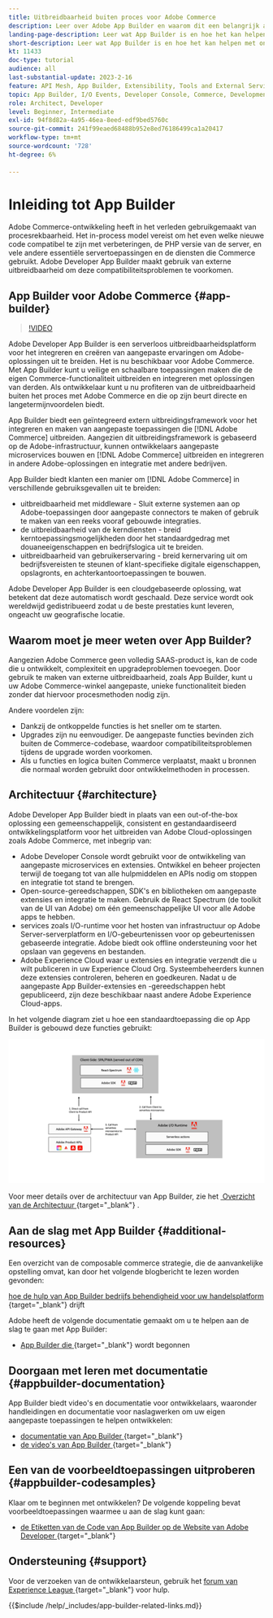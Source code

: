 ```yaml
---
title: Uitbreidbaarheid buiten proces voor Adobe Commerce
description: Leer over Adobe App Builder en waarom dit een belangrijk aspect is van uitbreidbaarheid zonder processen.
landing-page-description: Leer wat App Builder is en hoe het kan helpen met ontwikkelingsstrategieën voor Adobe Commerce.
short-description: Leer wat App Builder is en hoe het kan helpen met ontwikkelingsstrategieën voor Adobe Commerce.
kt: 11433
doc-type: tutorial
audience: all
last-substantial-update: 2023-2-16
feature: API Mesh, App Builder, Extensibility, Tools and External Services, Backend Development
topic: App Builder, I/O Events, Developer Console, Commerce, Development, Integrations
role: Architect, Developer
level: Beginner, Intermediate
exl-id: 94f8d82a-4a95-46ea-8eed-edf9bed5760c
source-git-commit: 241f99eaed68488b952e8ed76186499ca1a20417
workflow-type: tm+mt
source-wordcount: '728'
ht-degree: 6%

---
```


# Inleiding tot App Builder

Adobe Commerce-ontwikkeling heeft in het verleden gebruikgemaakt van procesrekbaarheid. Het in-process model vereist om het even welke nieuwe code compatibel te zijn met verbeteringen, de PHP versie van de server, en vele andere essentiële servertoepassingen en de diensten die Commerce gebruikt. Adobe Developer App Builder maakt gebruik van externe uitbreidbaarheid om deze compatibiliteitsproblemen te voorkomen.

## App Builder voor Adobe Commerce {#app-builder}

>[!VIDEO](https://video.tv.adobe.com/v/3412839?quality=12&learn=on)

Adobe Developer App Builder is een serverloos uitbreidbaarheidsplatform voor het integreren en creëren van aangepaste ervaringen om Adobe-oplossingen uit te breiden. Het is nu beschikbaar voor Adobe Commerce. Met App Builder kunt u veilige en schaalbare toepassingen maken die de eigen Commerce-functionaliteit uitbreiden en integreren met oplossingen van derden. Als ontwikkelaar kunt u nu profiteren van de uitbreidbaarheid buiten het proces met Adobe Commerce en die op zijn beurt directe en langetermijnvoordelen biedt.

App Builder biedt een geïntegreerd extern uitbreidingsframework voor het integreren en maken van aangepaste toepassingen die [!DNL Adobe Commerce] uitbreiden. Aangezien dit uitbreidingsframework is gebaseerd op de Adobe-infrastructuur, kunnen ontwikkelaars aangepaste microservices bouwen en [!DNL Adobe Commerce] uitbreiden en integreren in andere Adobe-oplossingen en integratie met andere bedrijven.

App Builder biedt klanten een manier om [!DNL Adobe Commerce] in verschillende gebruiksgevallen uit te breiden:

* uitbreidbaarheid met middleware - Sluit externe systemen aan op Adobe-toepassingen door aangepaste connectors te maken of gebruik te maken van een reeks vooraf gebouwde integraties.
* de uitbreidbaarheid van de kerndiensten - breid kerntoepassingsmogelijkheden door het standaardgedrag met douaneeigenschappen en bedrijfslogica uit te breiden.
* uitbreidbaarheid van gebruikerservaring - breid kernervaring uit om bedrijfsvereisten te steunen of klant-specifieke digitale eigenschappen, opslagronts, en achterkantoortoepassingen te bouwen.

Adobe Developer App Builder is een cloudgebaseerde oplossing, wat betekent dat deze automatisch wordt geschaald. Deze service wordt ook wereldwijd gedistribueerd zodat u de beste prestaties kunt leveren, ongeacht uw geografische locatie.

## Waarom moet je meer weten over App Builder?

Aangezien Adobe Commerce geen volledig SAAS-product is, kan de code die u ontwikkelt, complexiteit en upgradeproblemen toevoegen. Door gebruik te maken van externe uitbreidbaarheid, zoals App Builder, kunt u uw Adobe Commerce-winkel aangepaste, unieke functionaliteit bieden zonder dat hiervoor procesmethoden nodig zijn.

Andere voordelen zijn:

* Dankzij de ontkoppelde functies is het sneller om te starten.
* Upgrades zijn nu eenvoudiger. De aangepaste functies bevinden zich buiten de Commerce-codebase, waardoor compatibiliteitsproblemen tijdens de upgrade worden voorkomen.
* Als u functies en logica buiten Commerce verplaatst, maakt u bronnen die normaal worden gebruikt door ontwikkelmethoden in processen.

## Architectuur {#architecture}

Adobe Developer App Builder biedt in plaats van een out-of-the-box oplossing een gemeenschappelijk, consistent en gestandaardiseerd ontwikkelingsplatform voor het uitbreiden van Adobe Cloud-oplossingen zoals Adobe Commerce, met inbegrip van:

* Adobe Developer Console wordt gebruikt voor de ontwikkeling van aangepaste microservices en extensies. Ontwikkel en beheer projecten terwijl de toegang tot van alle hulpmiddelen en APIs nodig om stoppen en integratie tot stand te brengen.
* Open-source-gereedschappen, SDK&#39;s en bibliotheken om aangepaste extensies en integratie te maken. Gebruik de React Spectrum (de toolkit van de UI van Adobe) om één gemeenschappelijke UI voor alle Adobe apps te hebben.
* services zoals I/O-runtime voor het hosten van infrastructuur op Adobe Server-serverplatform en I/O-gebeurtenissen voor op gebeurtenissen gebaseerde integratie. Adobe biedt ook offline ondersteuning voor het opslaan van gegevens en bestanden.
* Adobe Experience Cloud waar u extensies en integratie verzendt die u wilt publiceren in uw Experience Cloud Org. Systeembeheerders kunnen deze extensies controleren, beheren en goedkeuren. Nadat u de aangepaste App Builder-extensies en -gereedschappen hebt gepubliceerd, zijn deze beschikbaar naast andere Adobe Experience Cloud-apps.

In het volgende diagram ziet u hoe een standaardtoepassing die op App Builder is gebouwd deze functies gebruikt:

![&#x200B; Architectuur &#x200B;](/help/assets/app-builder/app-builder-architecture.jpeg)

Voor meer details over de architectuur van App Builder, zie het [&#x200B; Overzicht van de Architectuur &#x200B;](https://developer.adobe.com/app-builder/docs/guides/){target="_blank"} .

## Aan de slag met App Builder {#additional-resources}

Een overzicht van de composable commerce strategie, die de aanvankelijke opstelling omvat, kan door het volgende blogbericht te lezen worden gevonden:

[&#x200B; hoe de hulp van App Builder bedrijfs behendigheid voor uw handelsplatform &#x200B;](https://business.adobe.com/blog/how-to/how-app-builder-helps-you-implement-a-composable-commerce-strategy){target="_blank"}  drijft

Adobe heeft de volgende documentatie gemaakt om u te helpen aan de slag te gaan met App Builder:

* [&#x200B; App Builder die &#x200B;](https://developer.adobe.com/app-builder/docs/getting_started/){target="_blank"}  wordt begonnen

## Doorgaan met leren met documentatie {#appbuilder-documentation}

App Builder biedt video&#39;s en documentatie voor ontwikkelaars, waaronder handleidingen en documentatie voor naslagwerken om uw eigen aangepaste toepassingen te helpen ontwikkelen:

* [&#x200B; documentatie van App Builder &#x200B;](https://developer.adobe.com/app-builder/docs/overview/){target="_blank"} 
* [&#x200B; de video&#39;s van App Builder &#x200B;](https://www.youtube.com/playlist?list=PLcVEYUqU7VRfDij-Jbjyw8S8EzW073F_o){target="_blank"} 

## Een van de voorbeeldtoepassingen uitproberen {#appbuilder-codesamples}

Klaar om te beginnen met ontwikkelen? De volgende koppeling bevat voorbeeldtoepassingen waarmee u aan de slag kunt gaan:

* [&#x200B; de Etiketten van de Code van App Builder op de Website van Adobe Developer &#x200B;](https://developer.adobe.com/app-builder/docs/resources/){target="_blank"} 

## Ondersteuning {#support}

Voor de verzoeken van de ontwikkelaarsteun, gebruik het [&#x200B; forum van Experience League &#x200B;](https://experienceleaguecommunities.adobe.com/t5/app-builder/ct-p/project-firefly){target="_blank"}  voor hulp.

{{$include /help/_includes/app-builder-related-links.md}}
